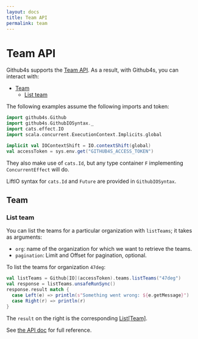 ```yaml
---
layout: docs
title: Team API
permalink: team
---
```


# Team API

Github4s supports the [Team API](https://developer.github.com/v3/teams/). As a result,
with Github4s, you can interact with:

- [Team](#team)
  - [List team](#list-team)

The following examples assume the following imports and token:

```scala mdoc:silent
import github4s.Github
import github4s.GithubIOSyntax._
import cats.effect.IO
import scala.concurrent.ExecutionContext.Implicits.global

implicit val IOContextShift = IO.contextShift(global)
val accessToken = sys.env.get("GITHUB4S_ACCESS_TOKEN")
```

They also make use of `cats.Id`, but any type container `F` implementing `ConcurrentEffect` will do.

LiftIO syntax for `cats.Id` and `Future` are provided in `GithubIOSyntax`.

## Team

### List team

You can list the teams for a particular organization with `listTeams`; it takes as arguments:

- `org`: name of the organization for which we want to retrieve the teams.
- `pagination`: Limit and Offset for pagination, optional.

To list the teams for organization `47deg`:

```scala mdoc:compile-only
val listTeams = Github[IO](accessToken).teams.listTeams("47deg")
val response = listTeams.unsafeRunSync()
response.result match {
  case Left(e) => println(s"Something went wrong: ${e.getMessage}")
  case Right(r) => println(r)
}
```

The `result` on the right is the corresponding [List[Team]][team-scala].

See [the API doc](https://developer.github.com/v3/teams/#list-teams) for full reference.


[team-scala]: https://github.com/47deg/github4s/blob/master/github4s/src/main/scala/github4s/domain/Team.scala
